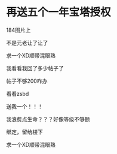 # 再送五个一年宝塔授权


184图片上

不是元老让了让了<img id="aimg_RCPx1" onclick="zoom(this, this.src, 0, 0, 0)" class="zoom" src="https://cdn.jsdelivr.net/gh/hishis/forum-master/public/images/patch.gif" onmouseover="img_onmouseoverfunc(this)" onload="thumbImg(this)" border="0" alt="" />

求一个XD顺带混眼熟

我看看我回了多少帖子了

帖子不够200咋办

看看zsbd

送我一个！！！

我浪费点生命？？？好像等级不够额

绑定，留给楼下<img id="aimg_T3R33" onclick="zoom(this, this.src, 0, 0, 0)" class="zoom" src="https://cdn.jsdelivr.net/gh/hishis/forum-master/public/images/patch.gif" onmouseover="img_onmouseoverfunc(this)" onload="thumbImg(this)" border="0" alt="" />

求一个XD顺带混眼熟<br />

